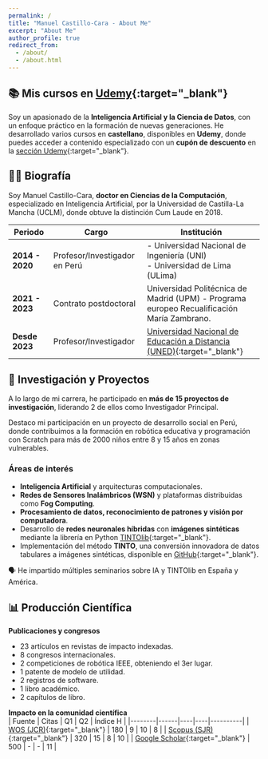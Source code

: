 ```yaml
---
permalink: /
title: "Manuel Castillo-Cara - About Me"
excerpt: "About Me"
author_profile: true
redirect_from: 
  - /about/
  - /about.html
---
```


## 📚 **Mis cursos en [Udemy](https://www.manuelcastillo.eu/udemy/){:target="_blank"}**  

Soy un apasionado de la **Inteligencia Artificial y la Ciencia de Datos**, con un enfoque práctico en la formación de nuevas generaciones. He desarrollado varios cursos en **castellano**, disponibles en **Udemy**, donde puedes acceder a contenido especializado con un **cupón de descuento** en la [sección Udemy](https://www.manuelcastillo.eu/udemy/){:target="_blank"}.  


## 👨‍🎓 **Biografía**  

Soy Manuel Castillo-Cara, **doctor en Ciencias de la Computación**, especializado en Inteligencia Artificial, por la Universidad de Castilla-La Mancha (UCLM), donde obtuve la distinción Cum Laude en 2018.  

| Periodo       | Cargo | Institución |
|--------------|------------------------------------------------|------------------------------------------------|
| **2014 - 2020** | Profesor/Investigador en Perú | - Universidad Nacional de Ingeniería (UNI) <br> - Universidad de Lima (ULima) |
| **2021 - 2023** | Contrato postdoctoral | Universidad Politécnica de Madrid (UPM) - Programa europeo Recualificación María Zambrano. |
| **Desde 2023** | Profesor/Investigador | [Universidad Nacional de Educación a Distancia (UNED)](https://www.uned.es/universidad/docentes/informatica/jose-manuel-castillo-cara.html){:target="_blank"} |


## 🔬 **Investigación y Proyectos**  

A lo largo de mi carrera, he participado en **más de 15 proyectos de investigación**, liderando 2 de ellos como Investigador Principal.  

Destaco mi participación en un proyecto de desarrollo social en Perú, donde contribuimos a la formación en robótica educativa y programación con Scratch para más de 2000 niños entre 8 y 15 años en zonas vulnerables.  

### **Áreas de interés**  
- **Inteligencia Artificial** y arquitecturas computacionales.  
- **Redes de Sensores Inalámbricos (WSN)** y plataformas distribuidas como **Fog Computing**.  
- **Procesamiento de datos, reconocimiento de patrones y visión por computadora**.  
- Desarrollo de **redes neuronales híbridas** con **imágenes sintéticas** mediante la librería en Python [TINTOlib](https://tintolib.readthedocs.io/en/latest/tinto.html){:target="_blank"}.  
- Implementación del método **TINTO**, una conversión innovadora de datos tabulares a imágenes sintéticas, disponible en [GitHub](https://github.com/oeg-upm/TINTO){:target="_blank"}.  

🗣️ He impartido múltiples seminarios sobre IA y TINTOlib en España y América.  


## 📊 **Producción Científica**  

**Publicaciones y congresos**  
- 23 artículos en revistas de impacto indexadas.  
- 8 congresos internacionales.  
- 2 competiciones de robótica IEEE, obteniendo el 3er lugar.
- 1 patente de modelo de utilidad.
- 2 registros de software. 
- 1 libro académico. 
- 2 capítulos de libro.

**Impacto en la comunidad científica**  
| Fuente | Citas | Q1 | Q2 | Índice H |
|--------|------|----|----|----------|
| [WOS (JCR)](https://www.webofscience.com/wos/author/record/O-9762-2017){:target="_blank"} | 180 | 9 | 10 | 8 |
| [Scopus (SJR)](https://www.scopus.com/authid/detail.uri?authorId=57200871251){:target="_blank"} | 320 | 15 | 8 | 10 |
| [Google Scholar](https://scholar.google.es/citations?hl=es&authuser=2&user=r0JytwIAAAAJ){:target="_blank"} | 500 | - | - | 11 |